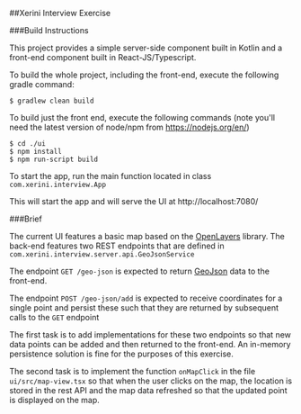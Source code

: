 ##Xerini Interview Exercise

###Build Instructions

This project provides a simple server-side component built in Kotlin and a front-end
component built in React-JS/Typescript. 

To build the whole project, including the front-end, execute the following gradle command:

```
$ gradlew clean build
```

To build just the front end, execute the following commands (note you'll need the latest version of node/npm from https://nodejs.org/en/)

```
$ cd ./ui
$ npm install
$ npm run-script build
```

To start the app, run the main function located in class `com.xerini.interview.App`

This will start the app and will serve the UI at http://localhost:7080/

###Brief

The current UI features a basic map based on the [OpenLayers](https://openlayers.org/) library.
The back-end features two REST endpoints that are defined in `com.xerini.interview.server.api.GeoJsonService`

The endpoint `GET /geo-json` is expected to return [GeoJson](https://en.wikipedia.org/wiki/GeoJSON) data to the front-end.

The endpoint `POST /geo-json/add` is expected to receive coordinates for a single point and persist these such that they are returned by subsequent calls to the `GET` endpoint

The first task is to add implementations for these two endpoints so that new data points can be added and then returned to the front-end. An in-memory persistence solution is fine for the purposes of this exercise.

The second task is to implement the function `onMapClick` in the file `ui/src/map-view.tsx` so that when the user clicks on the map, the location is stored in the rest API and the map data refreshed so that the updated point is displayed on the map.